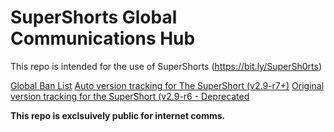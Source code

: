 # SuperShorts Global Communications Hub
This repo is intended for the use of SuperShorts (https://bit.ly/SuperSh0rts)

[Global Ban List](https://github.com/ssmilkshakes/SuperShorts/blob/main/GBans.json)
[Auto version tracking for The SuperShort (v2.9-r7+)](https://github.com/ssmilkshakes/SuperShorts/blob/main/TSSVer.json)
[Original version tracking for the SuperShort (v2.9-r6 - Deprecated](https://github.com/ssmilkshakes/SuperShorts/blob/main/TSSVer)

**This repo is exclsuively public for internet comms.**
